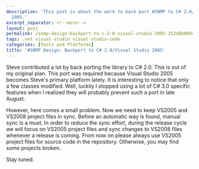 ```yaml
---
description: 'This post is about the work to back port #SNMP to C# 2.0/Visual Studio
  2005.'
excerpt_separator: <!--more-->
layout: post
permalink: /snmp-design-backport-to-c-2-0-visual-studio-2005-253d6b099c55
tags: .net visual-studio visual-studio-code
categories: [Tools and Platforms]
title: '#SNMP Design: Backport to C# 2.0/Visual Studio 2005'
---
```

Steve contributed a lot by back porting the library to C# 2.0. This is out of my original plan. This port was required because Visual Studio 2005 becomes Steve's primary platform lately. It is interesting to notice that only a few classes modified. Well, luckily I stopped using a lot of C# 3.0 specific features when I realized they will probably prevent such a port in late August.

However, here comes a small problem. Now we need to keep VS2005 and VS2008 project files in sync. Before an automatic way is found, manual sync is a must. In order to reduce the sync effort, during the release cycle we will focus on VS2005 project files and sync changes to VS2008 files whenever a release is coming. From now on please always use VS2005 project files for source code in the repository. Otherwise, you may find some projects broken.

Stay tuned.
<!--more-->

